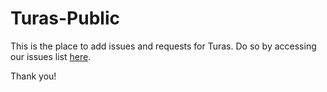# Turas-Public

This is the place to add issues and requests for Turas. Do so by accessing our issues list [here](https://github.com/rob-secondstage/Turas-Public/issues).

Thank you!
